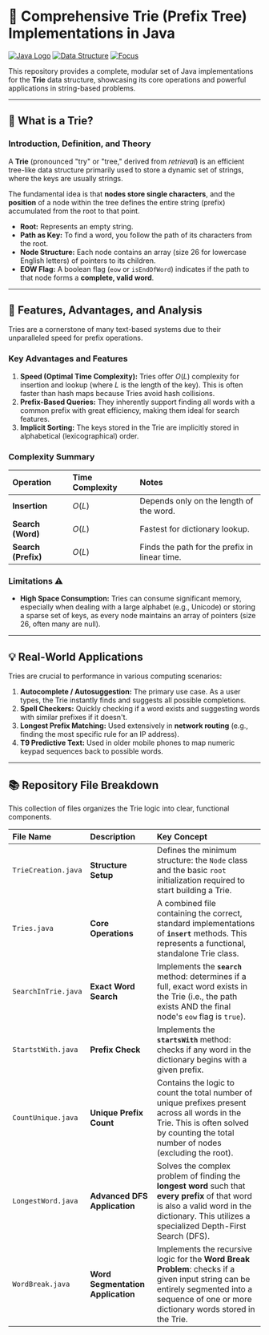 # 🌳 Comprehensive Trie (Prefix Tree) Implementations in Java

[![Java Logo](https://img.shields.io/badge/Language-Java-brightgreen?style=for-the-badge&logo=openjdk)](https://www.java.com/)
[![Data Structure](https://img.shields.io/badge/Data_Structure-Trie_Tree-blueviolet?style=for-the-badge&logo=treehouse)](https://en.wikipedia.org/wiki/Trie)
[![Focus](https://img.shields.io/badge/Focus-String_Algorithms-orange?style=for-the-badge)]()

This repository provides a complete, modular set of Java implementations for the **Trie** data structure, showcasing its core operations and powerful applications in string-based problems.

---

## 🎯 What is a Trie?

### Introduction, Definition, and Theory

A **Trie** (pronounced "try" or "tree," derived from *retrieval*) is an efficient tree-like data structure primarily used to store a dynamic set of strings, where the keys are usually strings.

The fundamental idea is that **nodes store single characters**, and the **position** of a node within the tree defines the entire string (prefix) accumulated from the root to that point.

* **Root:** Represents an empty string.
* **Path as Key:** To find a word, you follow the path of its characters from the root.
* **Node Structure:** Each node contains an array (size 26 for lowercase English letters) of pointers to its children.
* **EOW Flag:** A boolean flag (`eow` or `isEndOfWord`) indicates if the path to that node forms a **complete, valid word**.



---

## 🌟 Features, Advantages, and Analysis

Tries are a cornerstone of many text-based systems due to their unparalleled speed for prefix operations.

### Key Advantages and Features

1.  **Speed (Optimal Time Complexity):** Tries offer $O(L)$ complexity for insertion and lookup (where $L$ is the length of the key). This is often faster than hash maps because Tries avoid hash collisions.
2.  **Prefix-Based Queries:** They inherently support finding all words with a common prefix with great efficiency, making them ideal for search features.
3.  **Implicit Sorting:** The keys stored in the Trie are implicitly stored in alphabetical (lexicographical) order.

### Complexity Summary

| Operation | Time Complexity | Notes |
| :--- | :--- | :--- |
| **Insertion** | $O(L)$ | Depends only on the length of the word. |
| **Search (Word)** | $O(L)$ | Fastest for dictionary lookup. |
| **Search (Prefix)** | $O(L)$ | Finds the path for the prefix in linear time. |

### Limitations ⚠️

* **High Space Consumption:** Tries can consume significant memory, especially when dealing with a large alphabet (e.g., Unicode) or storing a sparse set of keys, as every node maintains an array of pointers (size 26, often many are null).

---

## 💡 Real-World Applications

Tries are crucial to performance in various computing scenarios:

1.  **Autocomplete / Autosuggestion:** The primary use case. As a user types, the Trie instantly finds and suggests all possible completions.
2.  **Spell Checkers:** Quickly checking if a word exists and suggesting words with similar prefixes if it doesn't.
3.  **Longest Prefix Matching:** Used extensively in **network routing** (e.g., finding the most specific rule for an IP address).
4.  **T9 Predictive Text:** Used in older mobile phones to map numeric keypad sequences back to possible words.

---

## 📚 Repository File Breakdown

This collection of files organizes the Trie logic into clear, functional components.

| File Name | Description | Key Concept |
| :--- | :--- | :--- |
| `TrieCreation.java` | **Structure Setup** | Defines the minimum structure: the `Node` class and the basic `root` initialization required to start building a Trie. |
| `Tries.java` | **Core Operations** | A combined file containing the correct, standard implementations of **`insert`** methods. This represents a functional, standalone Trie class. |
| `SearchInTrie.java` | **Exact Word Search** | Implements the **`search`** method: determines if a full, exact word exists in the Trie (i.e., the path exists AND the final node's `eow` flag is `true`). |
| `StartstWith.java` | **Prefix Check** | Implements the **`startsWith`** method: checks if any word in the dictionary begins with a given prefix. |
| `CountUnique.java` | **Unique Prefix Count** | Contains the logic to count the total number of unique prefixes present across all words in the Trie. This is often solved by counting the total number of nodes (excluding the root). |
| `LongestWord.java` | **Advanced DFS Application** | Solves the complex problem of finding the **longest word** such that **every prefix** of that word is also a valid word in the dictionary. This utilizes a specialized Depth-First Search (DFS). |
| `WordBreak.java` | **Word Segmentation Application** | Implements the recursive logic for the **Word Break Problem**: checks if a given input string can be entirely segmented into a sequence of one or more dictionary words stored in the Trie. |